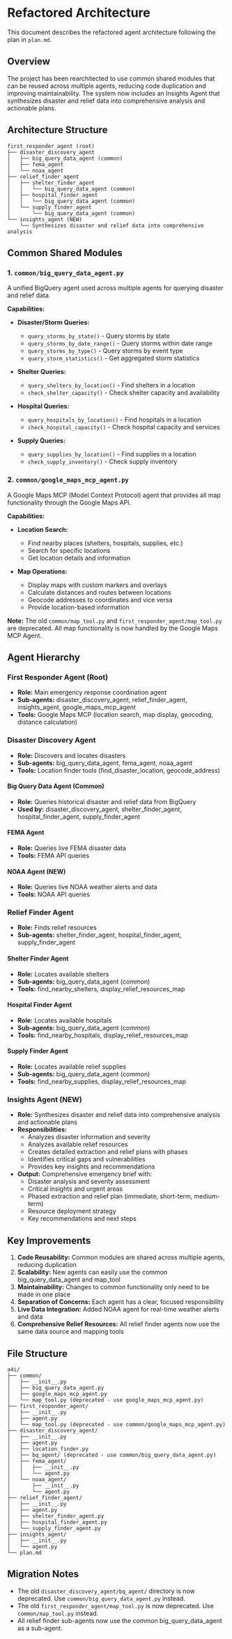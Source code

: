 # Refactored Architecture

This document describes the refactored agent architecture following the plan in `plan.md`.

## Overview

The project has been rearchitected to use common shared modules that can be reused across multiple agents, reducing code duplication and improving maintainability. The system now includes an Insights Agent that synthesizes disaster and relief data into comprehensive analysis and actionable plans.

## Architecture Structure

```
first_responder_agent (root)
├── disaster_discovery_agent
│   ├── big_query_data_agent (common)
│   ├── fema_agent
│   └── noaa_agent
├── relief_finder_agent
│   ├── shelter_finder_agent
│   │   └── big_query_data_agent (common)
│   ├── hospital_finder_agent
│   │   └── big_query_data_agent (common)
│   └── supply_finder_agent
│       └── big_query_data_agent (common)
└── insights_agent (NEW)
    └── Synthesizes disaster and relief data into comprehensive analysis
```

## Common Shared Modules

### 1. `common/big_query_data_agent.py`
A unified BigQuery agent used across multiple agents for querying disaster and relief data.

**Capabilities:**
- **Disaster/Storm Queries:**
  - `query_storms_by_state()` - Query storms by state
  - `query_storms_by_date_range()` - Query storms within date range
  - `query_storms_by_type()` - Query storms by event type
  - `query_storm_statistics()` - Get aggregated storm statistics

- **Shelter Queries:**
  - `query_shelters_by_location()` - Find shelters in a location
  - `check_shelter_capacity()` - Check shelter capacity and availability

- **Hospital Queries:**
  - `query_hospitals_by_location()` - Find hospitals in a location
  - `check_hospital_capacity()` - Check hospital capacity and services

- **Supply Queries:**
  - `query_supplies_by_location()` - Find supplies in a location
  - `check_supply_inventory()` - Check supply inventory

### 2. `common/google_maps_mcp_agent.py`
A Google Maps MCP (Model Context Protocol) agent that provides all map functionality through the Google Maps API.

**Capabilities:**
- **Location Search:**
  - Find nearby places (shelters, hospitals, supplies, etc.)
  - Search for specific locations
  - Get location details and information

- **Map Operations:**
  - Display maps with custom markers and overlays
  - Calculate distances and routes between locations
  - Geocode addresses to coordinates and vice versa
  - Provide location-based information

**Note:** The old `common/map_tool.py` and `first_responder_agent/map_tool.py` are deprecated. All map functionality is now handled by the Google Maps MCP Agent.

## Agent Hierarchy

### First Responder Agent (Root)
- **Role:** Main emergency response coordination agent
- **Sub-agents:** disaster_discovery_agent, relief_finder_agent, insights_agent, google_maps_mcp_agent
- **Tools:** Google Maps MCP (location search, map display, geocoding, distance calculation)

### Disaster Discovery Agent
- **Role:** Discovers and locates disasters
- **Sub-agents:** big_query_data_agent, fema_agent, noaa_agent
- **Tools:** Location finder tools (find_disaster_location, geocode_address)

#### Big Query Data Agent (Common)
- **Role:** Queries historical disaster and relief data from BigQuery
- **Used by:** disaster_discovery_agent, shelter_finder_agent, hospital_finder_agent, supply_finder_agent

#### FEMA Agent
- **Role:** Queries live FEMA disaster data
- **Tools:** FEMA API queries

#### NOAA Agent (NEW)
- **Role:** Queries live NOAA weather alerts and data
- **Tools:** NOAA API queries

### Relief Finder Agent
- **Role:** Finds relief resources
- **Sub-agents:** shelter_finder_agent, hospital_finder_agent, supply_finder_agent

#### Shelter Finder Agent
- **Role:** Locates available shelters
- **Sub-agents:** big_query_data_agent (common)
- **Tools:** find_nearby_shelters, display_relief_resources_map

#### Hospital Finder Agent
- **Role:** Locates available hospitals
- **Sub-agents:** big_query_data_agent (common)
- **Tools:** find_nearby_hospitals, display_relief_resources_map

#### Supply Finder Agent
- **Role:** Locates available relief supplies
- **Sub-agents:** big_query_data_agent (common)
- **Tools:** find_nearby_supplies, display_relief_resources_map

### Insights Agent (NEW)
- **Role:** Synthesizes disaster and relief data into comprehensive analysis and actionable plans
- **Responsibilities:**
  - Analyzes disaster information and severity
  - Analyzes available relief resources
  - Creates detailed extraction and relief plans with phases
  - Identifies critical gaps and vulnerabilities
  - Provides key insights and recommendations
- **Output:** Comprehensive emergency brief with:
  - Disaster analysis and severity assessment
  - Critical insights and urgent areas
  - Phased extraction and relief plan (immediate, short-term, medium-term)
  - Resource deployment strategy
  - Key recommendations and next steps

## Key Improvements

1. **Code Reusability:** Common modules are shared across multiple agents, reducing duplication
2. **Scalability:** New agents can easily use the common big_query_data_agent and map_tool
3. **Maintainability:** Changes to common functionality only need to be made in one place
4. **Separation of Concerns:** Each agent has a clear, focused responsibility
5. **Live Data Integration:** Added NOAA agent for real-time weather alerts and data
6. **Comprehensive Relief Resources:** All relief finder agents now use the same data source and mapping tools

## File Structure

```
a4i/
├── common/
│   ├── __init__.py
│   ├── big_query_data_agent.py
│   ├── google_maps_mcp_agent.py
│   └── map_tool.py (deprecated - use google_maps_mcp_agent.py)
├── first_responder_agent/
│   ├── __init__.py
│   ├── agent.py
│   └── map_tool.py (deprecated - use common/google_maps_mcp_agent.py)
├── disaster_discovery_agent/
│   ├── __init__.py
│   ├── agent.py
│   ├── location_finder.py
│   ├── bq_agent/ (deprecated - use common/big_query_data_agent.py)
│   ├── fema_agent/
│   │   ├── __init__.py
│   │   └── agent.py
│   └── noaa_agent/
│       ├── __init__.py
│       └── agent.py
├── relief_finder_agent/
│   ├── __init__.py
│   ├── agent.py
│   ├── shelter_finder_agent.py
│   ├── hospital_finder_agent.py
│   └── supply_finder_agent.py
├── insights_agent/
│   ├── __init__.py
│   └── agent.py
└── plan.md
```

## Migration Notes

- The old `disaster_discovery_agent/bq_agent/` directory is now deprecated. Use `common/big_query_data_agent.py` instead.
- The old `first_responder_agent/map_tool.py` is now deprecated. Use `common/map_tool.py` instead.
- All relief finder sub-agents now use the common big_query_data_agent as a sub-agent.

